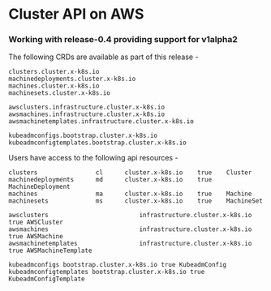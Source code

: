 # Cluster API on AWS

### Working with **release-0.4** providing support for **v1alpha2**

The following CRDs are available as part of this release - 

```
clusters.cluster.x-k8s.io
machinedeployments.cluster.x-k8s.io
machines.cluster.x-k8s.io
machinesets.cluster.x-k8s.io
```
```
awsclusters.infrastructure.cluster.x-k8s.io
awsmachines.infrastructure.cluster.x-k8s.io
awsmachinetemplates.infrastructure.cluster.x-k8s.io
```
```
kubeadmconfigs.bootstrap.cluster.x-k8s.io
kubeadmconfigtemplates.bootstrap.cluster.x-k8s.io
```

Users have access to the following api resources -
```
clusters 				cl 		cluster.x-k8s.io 	true 	Cluster
machinedeployments 		md 		cluster.x-k8s.io 	true 	MachineDeployment
machines 				ma 		cluster.x-k8s.io 	true 	Machine
machinesets 			ms 		cluster.x-k8s.io 	true 	MachineSet

awsclusters 						infrastructure.cluster.x-k8s.io true AWSCluster
awsmachines 						infrastructure.cluster.x-k8s.io true AWSMachine
awsmachinetemplates 				infrastructure.cluster.x-k8s.io true AWSMachineTemplate

kubeadmconfigs bootstrap.cluster.x-k8s.io true KubeadmConfig
kubeadmconfigtemplates bootstrap.cluster.x-k8s.io true KubeadmConfigTemplate
```
<!--stackedit_data:
eyJoaXN0b3J5IjpbLTE4NjI1NDQwMDFdfQ==
-->